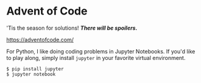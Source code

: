 # Advent of Code
'Tis the season for solutions! _**There will be spoilers.**_

https://adventofcode.com/



For Python, I like doing coding problems in Jupyter Notebooks.
If you'd like to play along, simply install `jupyter` in your
favorite virtual environment.
```
$ pip install jupyter
$ jupyter notebook
```